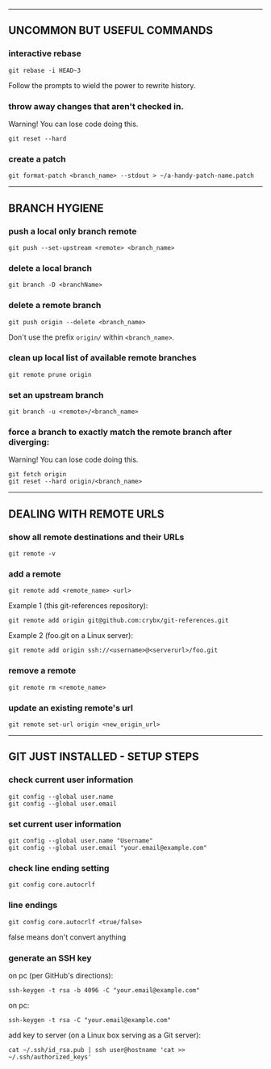 

----------------------------------------------------
## UNCOMMON BUT USEFUL COMMANDS


### interactive rebase

`git rebase -i HEAD~3`

Follow the prompts to wield the power to rewrite history.


### throw away changes that aren't checked in.

Warning! You can lose code doing this.

`git reset --hard`


### create a patch

`git format-patch <branch_name> --stdout > ~/a-handy-patch-name.patch`


----------------------------------------------------
## BRANCH HYGIENE


### push a local only branch remote

`git push --set-upstream <remote> <branch_name>`


### delete a local branch

`git branch -D <branchName>`


### delete a remote branch

`git push origin --delete <branch_name>`

Don't use the prefix `origin/` within `<branch_name>`.


### clean up local list of available remote branches

`git remote prune origin`


### set an upstream branch

`git branch -u <remote>/<branch_name>`


### force a branch to exactly match the remote branch after diverging:

Warning! You can lose code doing this.

```
git fetch origin
git reset --hard origin/<branch_name>
```


----------------------------------------------------
## DEALING WITH REMOTE URLS


### show all remote destinations and their URLs

`git remote -v`


### add a remote

`git remote add <remote_name> <url>`

Example 1 (this git-references repository):

`git remote add origin git@github.com:crybx/git-references.git`

Example 2 (foo.git on a Linux server):

`git remote add origin ssh://<username>@<serverurl>/foo.git`


### remove a remote

`git remote rm <remote_name>`


### update an existing remote's url

`git remote set-url origin <new_origin_url>`


----------------------------------------------------
## GIT JUST INSTALLED - SETUP STEPS


### check current user information

```
git config --global user.name     
git config --global user.email
```


### set current user information

```
git config --global user.name "Username"     
git config --global user.email "your.email@example.com"
```


### check line ending setting

`git config core.autocrlf`


### line endings

`git config core.autocrlf <true/false>`

false means don't convert anything


### generate an SSH key

on pc (per GitHub's directions):

`ssh-keygen -t rsa -b 4096 -C "your.email@example.com"`

on pc:

`ssh-keygen -t rsa -C "your.email@example.com"`

add key to server (on a Linux box serving as a Git server):  

`cat ~/.ssh/id_rsa.pub | ssh user@hostname 'cat >> ~/.ssh/authorized_keys'`
